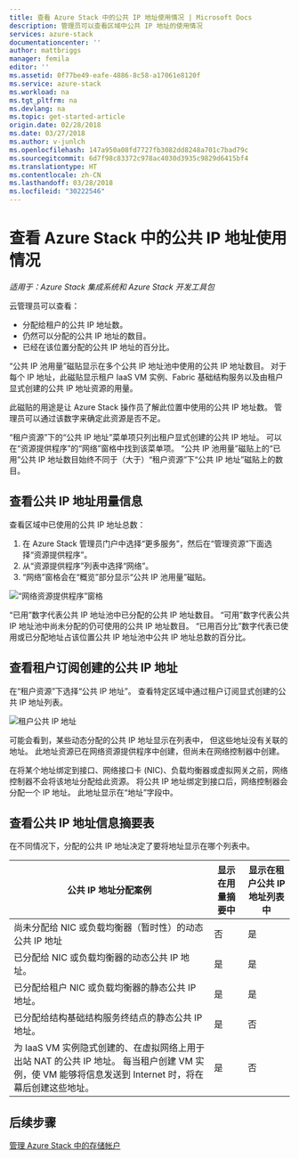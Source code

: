 ```yaml
---
title: 查看 Azure Stack 中的公共 IP 地址使用情况 | Microsoft Docs
description: 管理员可以查看区域中公共 IP 地址的使用情况
services: azure-stack
documentationcenter: ''
author: mattbriggs
manager: femila
editor: ''
ms.assetid: 0f77be49-eafe-4886-8c58-a17061e8120f
ms.service: azure-stack
ms.workload: na
ms.tgt_pltfrm: na
ms.devlang: na
ms.topic: get-started-article
origin.date: 02/28/2018
ms.date: 03/27/2018
ms.author: v-junlch
ms.openlocfilehash: 147a950a08fd7727fb3082dd8248a701c7bad79c
ms.sourcegitcommit: 6d7f98c83372c978ac4030d3935c9829d6415bf4
ms.translationtype: HT
ms.contentlocale: zh-CN
ms.lasthandoff: 03/28/2018
ms.locfileid: "30222546"
---
```

# <a name="view-public-ip-address-consumption-in-azure-stack"></a>查看 Azure Stack 中的公共 IP 地址使用情况

*适用于：Azure Stack 集成系统和 Azure Stack 开发工具包*

云管理员可以查看：
 - 分配给租户的公共 IP 地址数。
 - 仍然可以分配的公共 IP 地址的数目。
 - 已经在该位置分配的公共 IP 地址的百分比。

“公共 IP 池用量”磁贴显示在多个公共 IP 地址池中使用的公共 IP 地址数目。 对于每个 IP 地址，此磁贴显示租户 IaaS VM 实例、Fabric 基础结构服务以及由租户显式创建的公共 IP 地址资源的用量。

此磁贴的用途是让 Azure Stack 操作员了解此位置中使用的公共 IP 地址数。 管理员可以通过该数字来确定此资源是否不足。

“租户资源”下的“公共 IP 地址”菜单项只列出租户显式创建的公共 IP 地址。 可以在“资源提供程序”的“网络”窗格中找到该菜单项。 “公共 IP 池用量”磁贴上的“已用”公共 IP 地址数目始终不同于（大于）“租户资源”下“公共 IP 地址”磁贴上的数目。

## <a name="view-the-public-ip-address-usage-information"></a>查看公共 IP 地址用量信息
查看区域中已使用的公共 IP 地址总数：

1. 在 Azure Stack 管理员门户中选择“更多服务”，然后在“管理资源”下面选择“资源提供程序”。
2. 从“资源提供程序”列表中选择“网络”。
3. “网络”窗格会在“概览”部分显示“公共 IP 池用量”磁贴。

![“网络资源提供程序”窗格](./media/azure-stack-viewing-public-ip-address-consumption/image01.png)

“已用”数字代表公共 IP 地址池中已分配的公共 IP 地址数目。 “可用”数字代表公共 IP 地址池中尚未分配的仍可使用的公共 IP 地址数目。 “已用百分比”数字代表已使用或已分配地址占该位置公共 IP 地址池中公共 IP 地址总数的百分比。

## <a name="view-the-public-ip-addresses-that-were-created-by-tenant-subscriptions"></a>查看租户订阅创建的公共 IP 地址
在“租户资源”下选择“公共 IP 地址”。 查看特定区域中通过租户订阅显式创建的公共 IP 地址列表。

![租户公共 IP 地址](./media/azure-stack-viewing-public-ip-address-consumption/image02.png)

可能会看到，某些动态分配的公共 IP 地址显示在列表中， 但这些地址没有关联的地址。 此地址资源已在网络资源提供程序中创建，但尚未在网络控制器中创建。

在将某个地址绑定到接口、网络接口卡 (NIC)、负载均衡器或虚拟网关之前，网络控制器不会将该地址分配给此资源。 将公共 IP 地址绑定到接口后，网络控制器会分配一个 IP 地址。 此地址显示在“地址”字段中。

## <a name="view-the-public-ip-address-information-summary-table"></a>查看公共 IP 地址信息摘要表
在不同情况下，分配的公共 IP 地址决定了要将地址显示在哪个列表中。

| **公共 IP 地址分配案例** | **显示在用量摘要中** | **显示在租户公共 IP 地址列表中** |
| --- | --- | --- |
| 尚未分配给 NIC 或负载均衡器（暂时性）的动态公共 IP 地址 |否 |是 |
| 已分配给 NIC 或负载均衡器的动态公共 IP 地址。 |是 |是 |
| 已分配给租户 NIC 或负载均衡器的静态公共 IP 地址。 |是 |是 |
| 已分配给结构基础结构服务终结点的静态公共 IP 地址。 |是 |否 |
| 为 IaaS VM 实例隐式创建的、在虚拟网络上用于出站 NAT 的公共 IP 地址。 每当租户创建 VM 实例，使 VM 能够将信息发送到 Internet 时，将在幕后创建这些地址。 |是 |否 |

## <a name="next-steps"></a>后续步骤
[管理 Azure Stack 中的存储帐户](azure-stack-manage-storage-accounts.md)

<!-- Update_Description: wording update -->